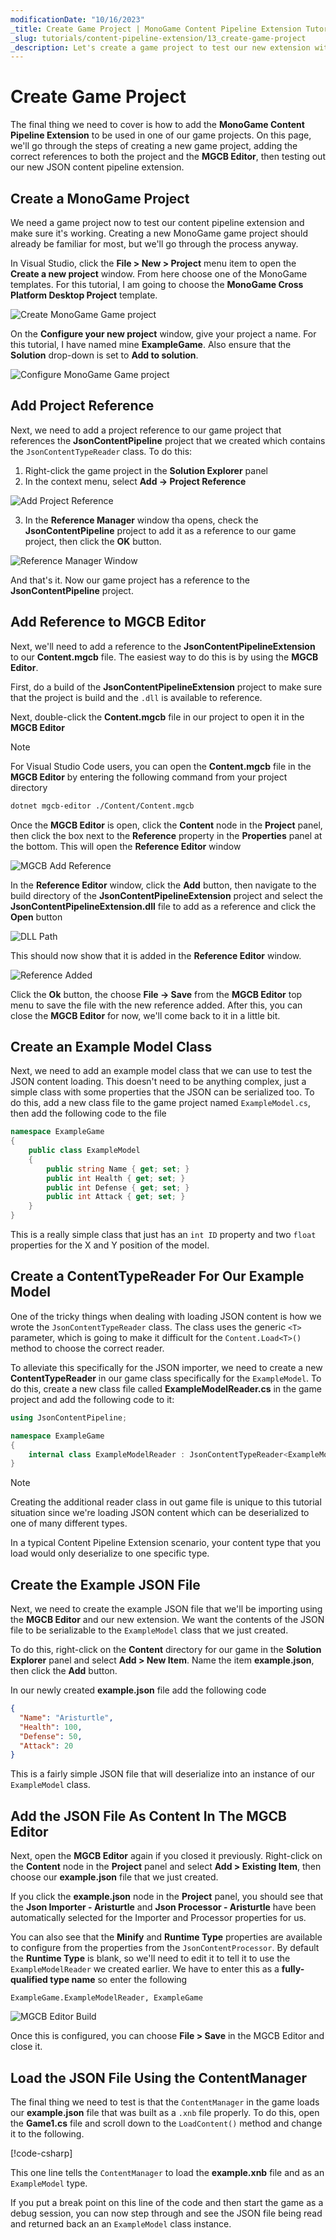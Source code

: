 ```yaml
---
modificationDate: "10/16/2023"
_title: Create Game Project | MonoGame Content Pipeline Extension Tutorial Series
_slug: tutorials/content-pipeline-extension/13_create-game-project
_description: Let's create a game project to test our new extension with.
---
```


# Create Game Project
The final thing we need to cover is how to add the **MonoGame Content Pipeline Extension** to be used in one of our game projects.  On this page, we'll go through the steps of creating a new game project, adding the correct references to both the project and the **MGCB Editor**, then testing out our new JSON content pipeline extension.

## Create a MonoGame Project
We need a game project now to test our content pipeline extension and make sure it's working.  Creating a new MonoGame game project should already be familiar for most, but we'll go through the process anyway.

In Visual Studio, click the **File > New > Project** menu item to open the **Create a new project** window.  From here choose one of the MonoGame templates.  For this tutorial, I am going to choose the **MonoGame Cross Platform Desktop Project** template.

![Create MonoGame Game project](~/images/tutorials/monogame-tutorials/content-pipeline-extension/create-new-game-project.png)

On the **Configure your new project** window, give your project a name.  For this tutorial, I have named mine **ExampleGame**.  Also ensure that the **Solution** drop-down is set to **Add to solution**.

![Configure MonoGame Game project](~/images/tutorials/monogame-tutorials/content-pipeline-extension/configure-game-project.png)

## Add Project Reference
Next, we need to add a project reference to our game project that references the **JsonContentPipeline** project that we created which contains the `JsonContentTypeReader` class.  To do this:

1. Right-click the game project in the **Solution Explorer** panel
2. In the context menu, select **Add -> Project Reference**

![Add Project Reference](~/images/tutorials/monogame-tutorials/content-pipeline-extension/add-project-reference.png)

3. In the **Reference Manager** window tha opens, check the **JsonContentPipeline** project to add it as a reference to our game project, then click the **OK** button.

![Reference Manager Window](~/images/tutorials/monogame-tutorials/content-pipeline-extension/reference-manager-window.png)

And that's it. Now our game project has a reference to the **JsonContentPipeline** project.

## Add Reference to MGCB Editor
Next, we'll need to add a reference to the **JsonContentPipelineExtension** to our **Content.mgcb** file.  The easiest way to do this is by using the **MGCB Editor**.

First, do a build of the **JsonContentPipelineExtension** project to make sure that the project is build and the `.dll` is available to reference.

Next, double-click the **Content.mgcb** file in our project to open it in the **MGCB Editor**

> [!NOTE]
> For Visual Studio Code users, you can open the **Content.mgcb** file in the **MGCB Editor** by entering the following command from your project directory
>
> ```sh
> dotnet mgcb-editor ./Content/Content.mgcb
> ```

Once the **MGCB Editor** is open, click the **Content** node in the **Project** panel, then click the box next to the **Reference** property in the **Properties** panel at the bottom.  This will open the **Reference Editor** window

![MGCB Add Reference](~/images/tutorials/monogame-tutorials/content-pipeline-extension/mgcb-add-reference.png)

In the **Reference Editor** window, click the **Add** button, then navigate to the build directory of the **JsonContentPipelineExtension** project and select the **JsonContentPipelineExtension.dll** file to add as a reference and click the **Open** button

![DLL Path](~/images/tutorials/monogame-tutorials/content-pipeline-extension/dll-path.png)

This should now show that it is added in the **Reference Editor** window.

![Reference Added](~/images/tutorials/monogame-tutorials/content-pipeline-extension/reference-added.png)

Click the **Ok** button, the choose **File -> Save** from the **MGCB Editor** top menu to save the file with the new reference added.  After this, you can close the **MGCB Editor** for now, we'll come back to it in a little bit.

## Create an Example Model Class
Next, we need to add an example model class that we can use to test the JSON content loading. This doesn't need to be anything complex, just a simple class with some properties that the JSON can be serialized too.  To do this, add a new class file to the game project named `ExampleModel.cs`, then add the following code to the file

```cs
namespace ExampleGame
{
    public class ExampleModel
    {
        public string Name { get; set; }
        public int Health { get; set; }
        public int Defense { get; set; }
        public int Attack { get; set; }
    }
}
```

This is a really simple class that just has an `int ID` property and two `float` properties for the X and Y position of the model.

## Create a ContentTypeReader For Our Example Model
One of the tricky things when dealing with loading JSON content is how we wrote the `JsonContentTypeReader` class.  The class uses the generic `<T>` parameter, which is going to make it difficult for the `Content.Load<T>()` method to choose the correct reader.

To alleviate this specifically for the JSON importer, we need to create a new **ContentTypeReader** in our game class specifically for the `ExampleModel`.  To do this, create a new class file called **ExampleModelReader.cs** in the game project and add the following code to it:

```cs
using JsonContentPipeline;

namespace ExampleGame
{
    internal class ExampleModelReader : JsonContentTypeReader<ExampleModel> { }
}
```

> [!NOTE]
> Creating the additional reader class in out game file is unique to this tutorial situation since we're loading JSON content which can be deserialized to one of many different types.
>
> In a typical Content Pipeline Extension scenario, your content type that you load would only deserialize to one specific type.

## Create the Example JSON File
Next, we need to create the example JSON file that we'll be importing using the **MGCB Editor** and our new extension.  We want the contents of the JSON file to be serializable to the `ExampleModel` class that we just created.

To do this, right-click on the **Content** directory for our game in the **Solution Explorer** panel and select **Add > New Item**.  Name the item **example.json**, then click the **Add** button.

In our newly created **example.json** file add the following code

```json
{
  "Name": "Aristurtle",
  "Health": 100,
  "Defense": 50,
  "Attack": 20
}
```

This is a fairly simple JSON file that will deserialize into an instance of our `ExampleModel` class.

## Add the JSON File As Content In The MGCB Editor
Next, open the **MGCB Editor** again if you closed it previously.  Right-click on the **Content** node in the **Project** panel and select **Add > Existing Item**, then choose our **example.json** file that we just created.

If you click the **example.json** node in the **Project** panel, you should see that the **Json Importer - Aristurtle** and **Json Processor - Aristurtle** have been automatically selected for the Importer and Processor properties for us.

You can also see that the **Minify** and **Runtime Type** properties are available to configure from the properties from the `JsonContentProcessor`. By default the **Runtime Type** is blank, so we'll need to edit it to tell it to use the `ExampleModelReader` we created earlier.  We have to enter this as a **fully-qualified type name** so enter the following

```
ExampleGame.ExampleModelReader, ExampleGame
```

![MGCB Editor Build](~/images/tutorials/monogame-tutorials/content-pipeline-extension/mgcb-build.png)

Once this is configured, you can choose **File > Save** in the MGCB Editor and close it.

## Load the JSON File Using the ContentManager
The final thing we need to test is that the `ContentManager` in the game loads our **example.json** file that was built as a `.xnb` file properly.  To do this, open the **Game1.cs** file and scroll down to the `LoadContent()` method and change it to the following.

[!code-csharp[](LoadContent.cs?highlight=6)]

This one line tells the `ContentManager` to load the **example.xnb** file and as an `ExampleModel` type.

If you put a break point on this line of the code and then start the game as a debug session, you can now step through and see the JSON file being read and returned back an an `ExampleModel` class instance.
